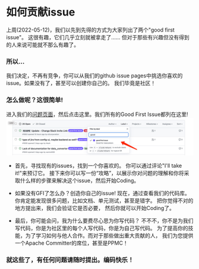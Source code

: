# 如何贡献issue

上周(2022-05-12)，我们以先到先得的方式为大家列出了两个"good first issue"。
这很有趣，它们几乎立刻就被拿走了......
但对于那些有兴趣但没有得到的人来说可能就不那么有趣了。

### 所以...

我们决定，不再有竞争，你可以从我们的github issue pages中挑选你喜欢的issue。如果没有了，甚至可以创建你自己的。
我们毕竟是社区！

### 怎么做呢？这很简单!

进入我们的[问题页面](https://github.com/apache/incubator-devlake/issues?q=is%3Aopen+is%3Aissue+label%3A%22good+first+issue%22)，然后点击这里。我们所有的Good First Issue都列在这里!
![good first issue](/img/Community/screenshots/issue_page_screenshot.png)

- 首先，寻找现有的issues，找到一个你喜欢的。
  你可以通过评论"I'll take it!"来预订它。
  接下来你可以写一份“攻略”，以展示你对问题的理解和你将采取什么样的步骤来解决这个issue，然后开始Coding。

- 如果没有GFI了怎么办？创造你自己的issue! 现在，通过查看我们的代码库。
  你肯定能发现很多问题，比如文档、单元测试，甚至是错字。
  把你觉得不对的地方提出来，我们会验证它是否必要，
  然后你就可以开始Coding了。

- 最后，你可能会问，我为什么要费尽心思为你写代码？
  不不不，你不是为我们写代码，你是为社区里的每个人写代码，你是为自己写代码。
  为了提高你的技能，为了学习如何与他人合作。而对于那些做出重大贡献的人，
  我们为您提供一个Apache Committer的席位，甚至是PPMC！

### 就这些了，有任何问题请随时提出。编码快乐！
